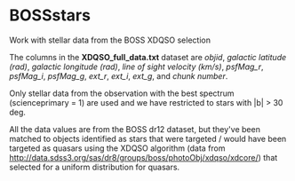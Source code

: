 # BOSSstars
Work with stellar data from the BOSS XDQSO selection

The columns in the **XDQSO_full_data.txt** dataset are *objid*, *galactic latitude (rad)*, *galactic longitude (rad)*, *line of sight velocity (km/s)*, *psfMag_r*, *psfMag_i*, *psfMag_g*, *ext_r*, *ext_i*, *ext_g*, and *chunk number*.

Only stellar data from the observation with the best spectrum (scienceprimary = 1) are used and we have restricted to stars with |b| > 30 deg.

All the data values are from the BOSS dr12 dataset, but they've been matched to objects identified as stars that were targeted / would have been targeted as quasars using the XDQSO algorithm (data from http://data.sdss3.org/sas/dr8/groups/boss/photoObj/xdqso/xdcore/) that selected for a uniform distribution for quasars.

